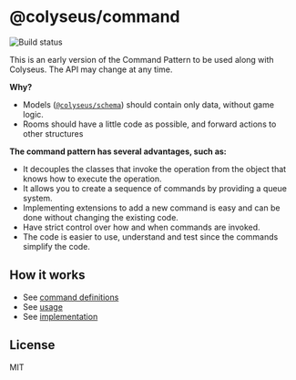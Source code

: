 # @colyseus/command

<img src="https://img.shields.io/travis/endel/command.svg?style=for-the-badge" alt="Build status" />

This is an early version of the Command Pattern to be used along with Colyseus. The API may change at any time.

**Why?**

- Models ([`@colyseus/schema`](https://github.com/colyseus/schema)) should contain only data, without game logic.
- Rooms should have a little code as possible, and forward actions to other structures

**The command pattern has several advantages, such as:**

- It decouples the classes that invoke the operation from the object that knows how to execute the operation.
- It allows you to create a sequence of commands by providing a queue system.
- Implementing extensions to add a new command is easy and can be done without changing the existing code.
- Have strict control over how and when commands are invoked.
- The code is easier to use, understand and test since the commands simplify the code.

## How it works

- See [command definitions](https://github.com/endel/actions/blob/master/test/scenarios/CardGameScenario.ts)
- See [usage](https://github.com/endel/actions/blob/master/test/Test.ts)
- See [implementation](https://github.com/endel/actions/blob/master/src/index.ts)


## License

MIT
